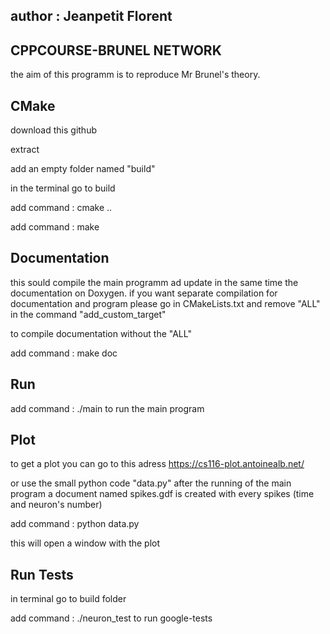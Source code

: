 ## author : Jeanpetit Florent

## CPPCOURSE-BRUNEL NETWORK

the aim of this programm is to reproduce Mr Brunel's theory.


## CMake

download this github

extract

add an empty folder named "build"

in the terminal go to build

add command : cmake ..

add command : make

## Documentation

this sould compile the main programm ad update in the same time the documentation on Doxygen.
if you want separate compilation for documentation and program please go in CMakeLists.txt 
and remove "ALL" in the command "add_custom_target"

to compile documentation without the "ALL"

add command : make doc

## Run
add command : ./main to run the main program

## Plot 
to get a plot you can go to this adress https://cs116-plot.antoinealb.net/

or use the small python code "data.py"
after the running of the main program a document named spikes.gdf is created with every spikes (time and neuron's number)

add command : python data.py

this will open a window with the plot

## Run Tests

in terminal go to build folder

add command : ./neuron_test to run google-tests

